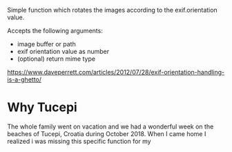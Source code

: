 Simple function which rotates the images according to the exif.orientation value.

Accepts the following arguments:
- image buffer or path
- exif orientation value as number
- (optional) return mime type

https://www.daveperrett.com/articles/2012/07/28/exif-orientation-handling-is-a-ghetto/

# Why Tucepi
The whole family went on vacation and we had a wonderful week on the beaches of Tucepi, Croatia during October 2018. When I came home I realized i was missing this specific function for my 